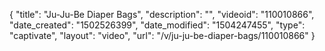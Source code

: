{
    "title": "Ju-Ju-Be Diaper Bags",
    "description": "",
    "videoid": "110010866",
    "date_created": "1502526399",
    "date_modified": "1504247455",
    "type": "captivate",
    "layout": "video",
    "url": "\/v\/ju-ju-be-diaper-bags\/110010866"
}